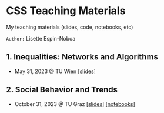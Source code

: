 # CSS Teaching Materials
My teaching materials (slides, code, notebooks, etc)

`Author:` Lisette Espin-Noboa 

## 1. Inequalities: Networks and Algorithms
- May 31, 2023 @ TU Wien [[slides]](lectures/1_Inequalities/slides/1_inequalities_slides_TUWien.pdf)

## 2. Social Behavior and Trends
- October 31, 2023 @ TU Graz [[slides]](lectures/2_Behavior_and_Trends/slides/2_Behavior_and_Trends_slides_TUGraz.pdf) [[notebooks]](lectures/2_Behavior_and_Trends/notebooks/code/notebooks)
